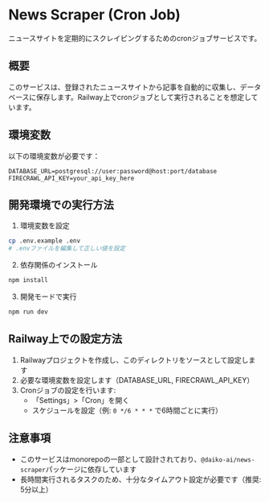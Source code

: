 # News Scraper (Cron Job)

ニュースサイトを定期的にスクレイピングするためのcronジョブサービスです。

## 概要

このサービスは、登録されたニュースサイトから記事を自動的に収集し、データベースに保存します。Railway上でcronジョブとして実行されることを想定しています。

## 環境変数

以下の環境変数が必要です：

```
DATABASE_URL=postgresql://user:password@host:port/database
FIRECRAWL_API_KEY=your_api_key_here
```

## 開発環境での実行方法

1. 環境変数を設定

```bash
cp .env.example .env
# .envファイルを編集して正しい値を設定
```

2. 依存関係のインストール

```bash
npm install
```

3. 開発モードで実行

```bash
npm run dev
```

## Railway上での設定方法

1. Railwayプロジェクトを作成し、このディレクトリをソースとして設定します
2. 必要な環境変数を設定します（DATABASE_URL, FIRECRAWL_API_KEY）
3. Cronジョブの設定を行います:
   - 「Settings」>「Cron」を開く
   - スケジュールを設定（例: `0 */6 * * *` で6時間ごとに実行）

## 注意事項

- このサービスはmonorepoの一部として設計されており、`@daiko-ai/news-scraper`パッケージに依存しています
- 長時間実行されるタスクのため、十分なタイムアウト設定が必要です（推奨: 5分以上）
